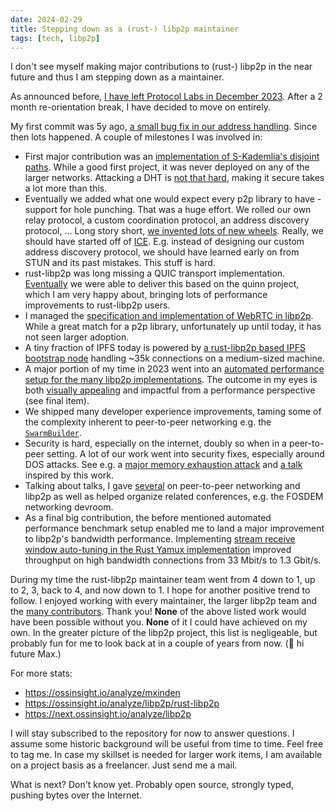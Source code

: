 ```yaml
---
date: 2024-02-29
title: Stepping down as a (rust-) libp2p maintainer
tags: [tech, libp2p]
---
```


I don't see myself making major contributions to (rust-) libp2p in the near future and thus I am stepping down as a maintainer.

As announced before, [I have left Protocol Labs in December 2023](https://github.com/libp2p/rust-libp2p/discussions/5007).
After a 2 month re-orientation break, I have decided to move on entirely.

My first commit was 5y ago, [a small bug fix in our address handling](https://github.com/libp2p/rust-libp2p/pull/1204).
Since then lots happened. A couple of milestones I was involved in:

- First major contribution was an [implementation of S-Kademlia's disjoint paths](https://discuss.libp2p.io/t/s-kademlia-lookups-over-disjoint-paths-in-rust-libp2p/571).
  While a good first project, it was never deployed on any of the larger networks.
  Attacking a DHT is [not that hard](https://arxiv.org/pdf/2307.12212.pdf), making it secure takes a lot more than this.
- Eventually we added what one would expect every p2p library to have - support for hole punching.
  That was a huge effort.
  We rolled our own relay protocol, a custom coordination protocol, an address discovery protocol, ...
  Long story short, [we invented lots of new wheels](https://blog.ipfs.tech/2022-01-20-libp2p-hole-punching/).
  Really, we should have started off of [ICE](https://en.wikipedia.org/wiki/Interactive_Connectivity_Establishment).
  E.g. instead of designing our custom address discovery protocol, we should have learned early on from STUN and its past mistakes.
  This stuff is hard.
- rust-libp2p was long missing a QUIC transport implementation.
  [Eventually](https://github.com/libp2p/rust-libp2p/issues/2883) we were able to deliver this based on the quinn project, which I am very happy about, bringing lots of performance improvements to rust-libp2p users.
- I managed the [specification and implementation of WebRTC in libp2p](https://github.com/libp2p/specs/issues/220). While a great match for a p2p library, unfortunately up until today, it has not seen larger adoption.
- A tiny fraction of IPFS today is powered by [a rust-libp2p based IPFS bootstrap node](https://blog.ipfs.tech/2023-rust-libp2p-based-ipfs-bootstrap-node/) handling ~35k connections on a medium-sized machine.
- A major portion of my time in 2023 went into an [automated performance setup for the many libp2p implementations](https://github.com/libp2p/test-plans/blob/master/perf/README.md).
  The outcome in my eyes is both [visually appealing](https://observablehq.com/@libp2p-workspace/performance-dashboard) and impactful from a performance perspective (see final item).
- We shipped many developer experience improvements, taming some of the complexity inherent to peer-to-peer networking e.g. the [`SwarmBuilder`](https://github.com/libp2p/rust-libp2p/pull/4120).
- Security is hard, especially on the internet, doubly so when in a peer-to-peer setting.
  A lot of our work went into security fixes, especially around DOS attacks.
  See e.g. a [major memory exhaustion attack](https://github.com/libp2p/rust-libp2p/security/advisories/GHSA-jvgw-gccv-q5p8) and [a talk](https://max-inden.de/post/2022-11-02-dos-defense-dos-and-donts/) inspired by this work.
- Talking about talks, I gave [several](https://max-inden.de/tags/talk/) on peer-to-peer networking and libp2p as well as helped organize related conferences, e.g. the FOSDEM networking devroom.
- As a final big contribution, the before mentioned automated performance benchmark setup enabled me to land a major improvement to libp2p's bandwidth performance.
  Implementing [stream receive window auto-tuning in the Rust Yamux implementation](https://github.com/libp2p/rust-yamux/pull/176) improved throughput on high bandwidth connections from 33 Mbit/s to 1.3 Gbit/s.

During my time the rust-libp2p maintainer team went from 4 down to 1, up to 2, 3, back to 4, and now down to 1.
I hope for another positive trend to follow.
I enjoyed working with every maintainer, the larger libp2p team and the [many contributors](https://github.com/libp2p/rust-libp2p/graphs/contributors).
Thank you!
**None** of the above listed work would have been possible without you.
**None** of it I could have achieved on my own.
In the greater picture of the libp2p project, this list is negligeable, but probably fun for me to look back at in a couple of years from now. (:wave: hi future Max.)

For more stats:
- https://ossinsight.io/analyze/mxinden
- https://ossinsight.io/analyze/libp2p/rust-libp2p
- https://next.ossinsight.io/analyze/libp2p

I will stay subscribed to the repository for now to answer questions.
I assume some historic background will be useful from time to time.
Feel free to tag me.
In case my skillset is needed for larger work items, I am available on a project basis as a freelancer.
Just send me a mail.

What is next?
Don't know yet.
Probably open source, strongly typed, pushing bytes over the Internet.
